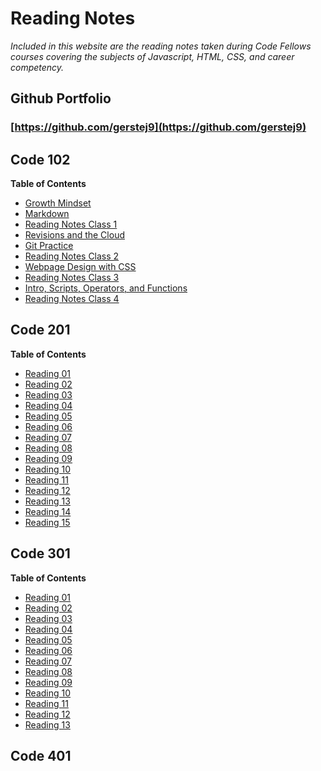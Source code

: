 # Reading Notes
*Included in this website are the reading notes taken during Code Fellows courses covering the subjects of Javascript, HTML, CSS, and career competency.*

## Github Portfolio
### [https://github.com/gerstej9](https://github.com/gerstej9)

## Code 102

**Table of Contents**
* [Growth Mindset](growthmindset.md)
* [Markdown](markdown.md)
* [Reading Notes Class 1](reading_class_1.md)
* [Revisions and the Cloud](revisions_cloud.md)
* [Git Practice](gitpractice.md)
* [Reading Notes Class 2](reading_class_2.md)
* [Webpage Design with CSS](css_webpage.md)
* [Reading Notes Class 3](reading_class_3.md)
* [Intro, Scripts, Operators, and Functions](functions.md)
* [Reading Notes Class 4](reading_class_4.md)


## Code 201

**Table of Contents**
* [Reading 01](class-0*md)
* [Reading 02](class-02.md)
* [Reading 03](class-03.md)
* [Reading 04](class-04.md)
* [Reading 05](class-05.md)
* [Reading 06](class-06.md)
* [Reading 07](class-07.md)
* [Reading 08](class-08.md)
* [Reading 09](class-09.md)
* [Reading 10](class-10.md)
* [Reading 11](class-1*md)
* [Reading 12](class-12.md)
* [Reading 13](class-13.md)
* [Reading 14](class-14.md)
* [Reading 15](reading_15.md)

## Code 301

**Table of Contents**
* [Reading 01](class_301_01.md)
* [Reading 02](class_301_02.md)
* [Reading 03](class_301_03.md)
* [Reading 04](class_301_04.md)
* [Reading 05](class_301_05.md)
* [Reading 06](class_301_06.md)
* [Reading 07](class_301_07.md)
* [Reading 08](class_301_08.md)
* [Reading 09](class_301_09.md)
* [Reading 10](class_301_10.md)
* [Reading 11](class_301_11.md)
* [Reading 12](class_301_12.md)
* [Reading 13](class_301_12.md)

## Code 401